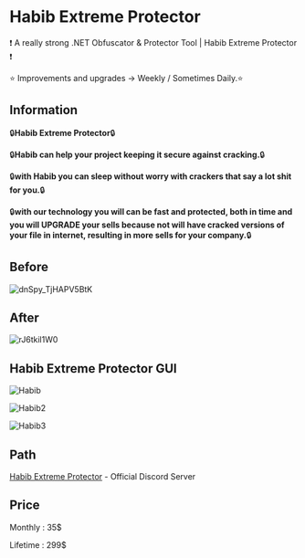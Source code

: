 # Habib Extreme Protector
:exclamation: A really strong .NET Obfuscator & Protector Tool | Habib Extreme Protector :exclamation:

:star: Improvements and upgrades -> Weekly / Sometimes Daily.:star:

## Information
:lock:**Habib Extreme Protector**:lock:

:lock:**Habib can help your project keeping it secure against cracking.**:lock:

:lock:**with Habib you can sleep without worry with crackers that say a lot shit for you.**:lock:

:lock:**with our technology you will can be fast and protected, both in time and you will UPGRADE your sells because not will have cracked versions of your file in internet, resulting in more sells for your company.**:lock:

## Before
![dnSpy_TjHAPV5BtK](https://user-images.githubusercontent.com/54489997/73325275-79818580-4280-11ea-8678-df5b23624965.png)

## After
![rJ6tkil1W0](https://user-images.githubusercontent.com/54489997/73325288-82725700-4280-11ea-92e4-e65870da0a5a.gif)

## Habib Extreme Protector GUI
![Habib](https://i.imgur.com/W6Rpx3F.png)

![Habib2](https://i.imgur.com/fZlo16P.png)

![Habib3](https://i.imgur.com/ic9Blz5.png)

## Path
[Habib Extreme Protector](https://discord.gg/WxB26F4) - Official Discord Server

## Price

Monthly : 35$

Lifetime : 299$

